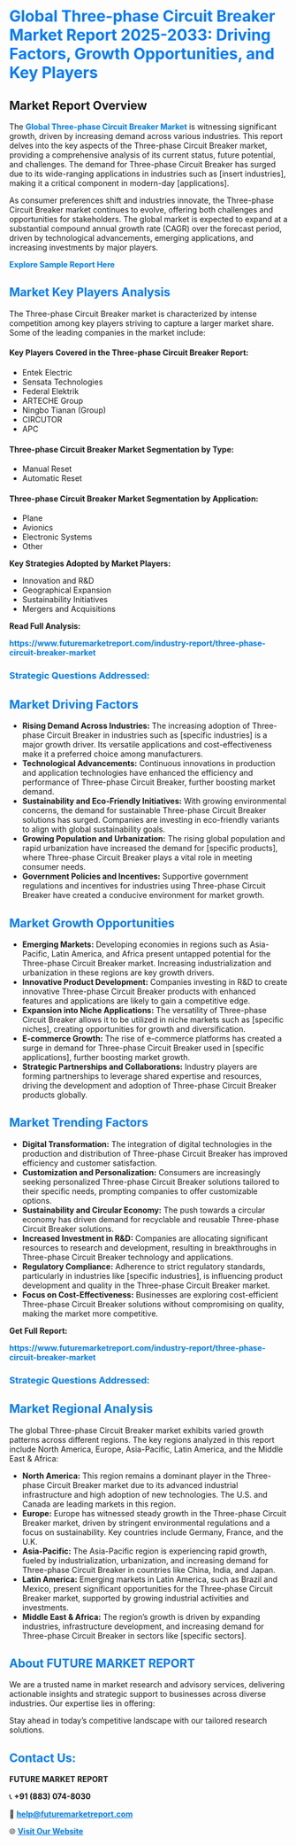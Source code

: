 <h1 style="color: #007BFF;">Global Three-phase Circuit Breaker Market Report 2025-2033: Driving Factors, Growth Opportunities, and Key Players</h1>

<section id="overview">
<h2>Market Report Overview</h2>
<p>The <a href="https://www.futuremarketreport.com/industry-report/three-phase-circuit-breaker-market" style="color: #007BFF; text-decoration: none;"><strong>Global Three-phase Circuit Breaker Market</strong></a> is witnessing significant growth, driven by increasing demand across various industries. This report delves into the key aspects of the Three-phase Circuit Breaker market, providing a comprehensive analysis of its current status, future potential, and challenges. The demand for Three-phase Circuit Breaker has surged due to its wide-ranging applications in industries such as [insert industries], making it a critical component in modern-day [applications].</p>
<p>As consumer preferences shift and industries innovate, the Three-phase Circuit Breaker market continues to evolve, offering both challenges and opportunities for stakeholders. The global market is expected to expand at a substantial compound annual growth rate (CAGR) over the forecast period, driven by technological advancements, emerging applications, and increasing investments by major players.</p>
</section>

<section id="overview">
<p><a href="https://www.futuremarketreport.com/request-sample/reportId=115569" style="color: #007BFF; text-decoration: none;"><strong>Explore Sample Report Here</strong></a></p>
</section>

<section id="key-players">
<h2 style="color: #007BFF;">Market Key Players Analysis</h2>
<p>The Three-phase Circuit Breaker market is characterized by intense competition among key players striving to capture a larger market share. Some of the leading companies in the market include:</p>
<h4>Key Players Covered in the Three-phase Circuit Breaker Report:</h4>
<ul><li>Entek Electric</li><li>Sensata Technologies</li><li>Federal Elektrik</li><li>ARTECHE Group</li><li>Ningbo Tianan (Group)</li><li>CIRCUTOR</li><li>APC</li></ul>
<h4>Three-phase Circuit Breaker Market Segmentation by Type:</h4>
<ul><li>Manual Reset</li><li>Automatic Reset</li></ul>

<h4>Three-phase Circuit Breaker Market Segmentation by Application:</h4>
<ul><li>Plane</li><li>Avionics</li><li>Electronic Systems</li><li>Other</li></ul>
<p><strong>Key Strategies Adopted by Market Players:</strong></p>
<ul>
<li>Innovation and R&D</li>
<li>Geographical Expansion</li>
<li>Sustainability Initiatives</li>
<li>Mergers and Acquisitions</li>
</ul>
</section>

<section>
<p><strong>Read Full Analysis: </strong></p><a href="https://www.futuremarketreport.com/industry-report/three-phase-circuit-breaker-market" style="color: #007BFF; text-decoration: none;"><strong>https://www.futuremarketreport.com/industry-report/three-phase-circuit-breaker-market</strong></a>
<h3 style="color: #007BFF;">Strategic Questions Addressed:</h3>
</section>

<section id="driving-factors">
<h2 style="color: #007BFF;">Market Driving Factors</h2>
<ul>
<li><strong>Rising Demand Across Industries:</strong> The increasing adoption of Three-phase Circuit Breaker in industries such as [specific industries] is a major growth driver. Its versatile applications and cost-effectiveness make it a preferred choice among manufacturers.</li>
<li><strong>Technological Advancements:</strong> Continuous innovations in production and application technologies have enhanced the efficiency and performance of Three-phase Circuit Breaker, further boosting market demand.</li>
<li><strong>Sustainability and Eco-Friendly Initiatives:</strong> With growing environmental concerns, the demand for sustainable Three-phase Circuit Breaker solutions has surged. Companies are investing in eco-friendly variants to align with global sustainability goals.</li>
<li><strong>Growing Population and Urbanization:</strong> The rising global population and rapid urbanization have increased the demand for [specific products], where Three-phase Circuit Breaker plays a vital role in meeting consumer needs.</li>
<li><strong>Government Policies and Incentives:</strong> Supportive government regulations and incentives for industries using Three-phase Circuit Breaker have created a conducive environment for market growth.</li>
</ul>
</section>

<section id="growth-opportunities">
<h2 style="color: #007BFF;">Market Growth Opportunities</h2>
<ul>
<li><strong>Emerging Markets:</strong> Developing economies in regions such as Asia-Pacific, Latin America, and Africa present untapped potential for the Three-phase Circuit Breaker market. Increasing industrialization and urbanization in these regions are key growth drivers.</li>
<li><strong>Innovative Product Development:</strong> Companies investing in R&D to create innovative Three-phase Circuit Breaker products with enhanced features and applications are likely to gain a competitive edge.</li>
<li><strong>Expansion into Niche Applications:</strong> The versatility of Three-phase Circuit Breaker allows it to be utilized in niche markets such as [specific niches], creating opportunities for growth and diversification.</li>
<li><strong>E-commerce Growth:</strong> The rise of e-commerce platforms has created a surge in demand for Three-phase Circuit Breaker used in [specific applications], further boosting market growth.</li>
<li><strong>Strategic Partnerships and Collaborations:</strong> Industry players are forming partnerships to leverage shared expertise and resources, driving the development and adoption of Three-phase Circuit Breaker products globally.</li>
</ul>
</section>

<section id="trending-factors">
<h2 style="color: #007BFF;">Market Trending Factors</h2>
<ul>
<li><strong>Digital Transformation:</strong> The integration of digital technologies in the production and distribution of Three-phase Circuit Breaker has improved efficiency and customer satisfaction.</li>
<li><strong>Customization and Personalization:</strong> Consumers are increasingly seeking personalized Three-phase Circuit Breaker solutions tailored to their specific needs, prompting companies to offer customizable options.</li>
<li><strong>Sustainability and Circular Economy:</strong> The push towards a circular economy has driven demand for recyclable and reusable Three-phase Circuit Breaker solutions.</li>
<li><strong>Increased Investment in R&D:</strong> Companies are allocating significant resources to research and development, resulting in breakthroughs in Three-phase Circuit Breaker technology and applications.</li>
<li><strong>Regulatory Compliance:</strong> Adherence to strict regulatory standards, particularly in industries like [specific industries], is influencing product development and quality in the Three-phase Circuit Breaker market.</li>
<li><strong>Focus on Cost-Effectiveness:</strong> Businesses are exploring cost-efficient Three-phase Circuit Breaker solutions without compromising on quality, making the market more competitive.</li>
</ul>
</section>

<section>
<p><strong>Get Full Report: </strong></p><a href="https://www.futuremarketreport.com/industry-report/three-phase-circuit-breaker-market" style="color: #007BFF; text-decoration: none;"><strong>https://www.futuremarketreport.com/industry-report/three-phase-circuit-breaker-market</strong></a>
<h3 style="color: #007BFF;">Strategic Questions Addressed:</h3>
</section>


<section id="regional-analysis">
<h2 style="color: #007BFF;">Market Regional Analysis</h2>
<p>The global Three-phase Circuit Breaker market exhibits varied growth patterns across different regions. The key regions analyzed in this report include North America, Europe, Asia-Pacific, Latin America, and the Middle East & Africa:</p>
<ul>
<li><strong>North America:</strong> This region remains a dominant player in the Three-phase Circuit Breaker market due to its advanced industrial infrastructure and high adoption of new technologies. The U.S. and Canada are leading markets in this region.</li>
<li><strong>Europe:</strong> Europe has witnessed steady growth in the Three-phase Circuit Breaker market, driven by stringent environmental regulations and a focus on sustainability. Key countries include Germany, France, and the U.K.</li>
<li><strong>Asia-Pacific:</strong> The Asia-Pacific region is experiencing rapid growth, fueled by industrialization, urbanization, and increasing demand for Three-phase Circuit Breaker in countries like China, India, and Japan.</li>
<li><strong>Latin America:</strong> Emerging markets in Latin America, such as Brazil and Mexico, present significant opportunities for the Three-phase Circuit Breaker market, supported by growing industrial activities and investments.</li>
<li><strong>Middle East & Africa:</strong> The region’s growth is driven by expanding industries, infrastructure development, and increasing demand for Three-phase Circuit Breaker in sectors like [specific sectors].</li>
</ul>
</section>

<footer>
<h2 style="color: #007BFF;">About FUTURE MARKET REPORT</h2>
<p>We are a trusted name in market research and advisory services, delivering actionable insights and strategic support to businesses across diverse industries. Our expertise lies in offering:</p>

<p>Stay ahead in today’s competitive landscape with our tailored research solutions.</p>

<h2 style="color: #007BFF;">Contact Us:</h2>
<p><strong>FUTURE MARKET REPORT</strong></p>
<p>📞 <strong>+91 (883) 074-8030</strong></p>
<p>📧 <strong><a href="mailto:help@futuremarketreport.com" style="color: #007BFF;">help@futuremarketreport.com</a></strong></p>
<p>🌐 <strong><a href="https://www.futuremarketreport.com/" style="color: #007BFF;">Visit Our Website</a></strong></p>
</footer>